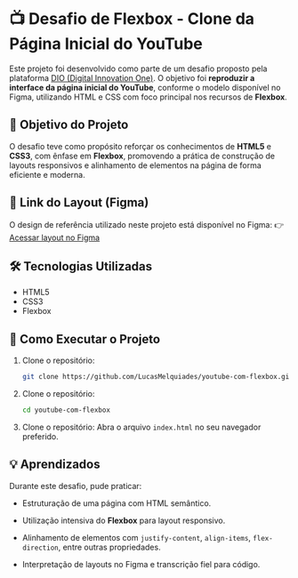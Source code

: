 # 📺 Desafio de Flexbox - Clone da Página Inicial do YouTube

Este projeto foi desenvolvido como parte de um desafio proposto pela plataforma [DIO (Digital Innovation One)](https://www.dio.me/). O objetivo foi **reproduzir a interface da página inicial do YouTube**, conforme o modelo disponível no Figma, utilizando HTML e CSS com foco principal nos recursos de **Flexbox**.

## 🎯 Objetivo do Projeto

O desafio teve como propósito reforçar os conhecimentos de **HTML5** e **CSS3**, com ênfase em **Flexbox**, promovendo a prática de construção de layouts responsivos e alinhamento de elementos na página de forma eficiente e moderna.

## 🔗 Link do Layout (Figma)

O design de referência utilizado neste projeto está disponível no Figma:
👉 [Acessar layout no Figma](https://www.figma.com/file/lrRWUZPKnqMDZrSDJmZxUS/Desafio-de-Flexbox---DIO?node-id=0%3A1)

## 🛠️ Tecnologias Utilizadas

- HTML5
- CSS3
- Flexbox


## 🚀 Como Executar o Projeto

1. Clone o repositório:
   ```bash
   git clone https://github.com/LucasMelquiades/youtube-com-flexbox.git

2. Clone o repositório:
   ```bash
   cd youtube-com-flexbox

3. Clone o repositório:
   Abra o arquivo `index.html` no seu navegador preferido.

## 💡 Aprendizados

Durante este desafio, pude praticar:

-   Estruturação de uma página com HTML semântico.
    
-   Utilização intensiva do **Flexbox** para layout responsivo.
    
-   Alinhamento de elementos com `justify-content`, `align-items`, `flex-direction`, entre outras propriedades.
    
-   Interpretação de layouts no Figma e transcrição fiel para código.
